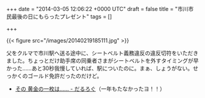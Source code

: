 
+++
date = "2014-03-05 12:06:22 +0000 UTC"
draft = false
title = "市川市民最後の日にもらったプレゼント"
tags = []

+++


{{< figure src="/images/20140219185111.jpg"  >}}

父をクルマで市川駅へ送る途中に、シートベルト義務違反の違反切符をいただきました。ちょっとだけ助手席の同乗者さまがシートベルトを外すタイミングが早かった……あと30秒我慢していれば、駅についたのに。まぁ、しょうがない。せっかくのゴールド免許だったのだけど。

<ul>
<li><a href="https://blog.daruyanagi.jp/entry/2013/05/02/212421">その 黄金の一枚は…… - だるろぐ</a>（一年もたなかったヨ！！）</li>
</ul>

